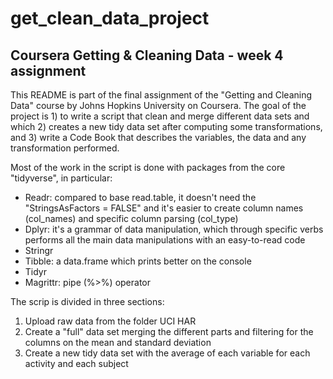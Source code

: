 # get_clean_data_project
## Coursera Getting &amp; Cleaning Data - week 4 assignment

This README is part of the final assignment of the "Getting and Cleaning Data" course by Johns Hopkins University on Coursera.
The goal of the project is 1) to write a script that clean and merge different data sets and which 2) creates a new tidy data set after computing some transformations, and 3) write a Code Book that describes the variables, the data and any transformation performed.

Most of the work in the script is done with packages from the core "tidyverse", in particular:
- Readr: compared to base read.table, it doesn't need the "StringsAsFactors = FALSE" and it's easier to create column names (col_names) and specific column parsing (col_type)
- Dplyr: it's a grammar of data manipulation, which through specific verbs performs all the main data manipulations with an easy-to-read code
- Stringr
- Tibble: a data.frame which prints better on the console
- Tidyr
- Magrittr: pipe (%>%) operator

The scrip is divided in three sections:
1. Upload raw data from the folder UCI HAR
2. Create a "full" data set merging the different parts and filtering for the columns on the mean and standard deviation
3. Create a new tidy data set with the average of each variable for each activity and each subject
